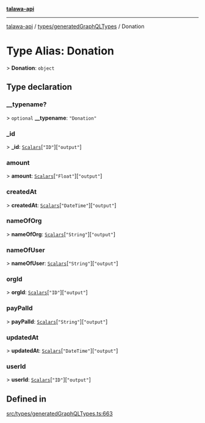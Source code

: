 [**talawa-api**](../../../README.md)

***

[talawa-api](../../../modules.md) / [types/generatedGraphQLTypes](../README.md) / Donation

# Type Alias: Donation

\> **Donation**: `object`

## Type declaration

### \_\_typename?

\> `optional` **\_\_typename**: `"Donation"`

### \_id

\> **\_id**: [`Scalars`](Scalars.md)\[`"ID"`\]\[`"output"`\]

### amount

\> **amount**: [`Scalars`](Scalars.md)\[`"Float"`\]\[`"output"`\]

### createdAt

\> **createdAt**: [`Scalars`](Scalars.md)\[`"DateTime"`\]\[`"output"`\]

### nameOfOrg

\> **nameOfOrg**: [`Scalars`](Scalars.md)\[`"String"`\]\[`"output"`\]

### nameOfUser

\> **nameOfUser**: [`Scalars`](Scalars.md)\[`"String"`\]\[`"output"`\]

### orgId

\> **orgId**: [`Scalars`](Scalars.md)\[`"ID"`\]\[`"output"`\]

### payPalId

\> **payPalId**: [`Scalars`](Scalars.md)\[`"String"`\]\[`"output"`\]

### updatedAt

\> **updatedAt**: [`Scalars`](Scalars.md)\[`"DateTime"`\]\[`"output"`\]

### userId

\> **userId**: [`Scalars`](Scalars.md)\[`"ID"`\]\[`"output"`\]

## Defined in

[src/types/generatedGraphQLTypes.ts:663](https://github.com/PalisadoesFoundation/talawa-api/blob/5c5b29a0ea487bda8306089fe128f43f3be29f94/src/types/generatedGraphQLTypes.ts#L663)
